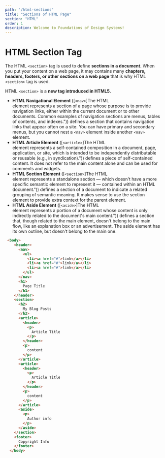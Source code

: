 ```yaml
---
path: "/html-sections"
title: "Sections of HTML Page"
section: "HTML"
order: 1
description: Welcome to Foundations of Design Systems!
---
```


# HTML Section Tag

The HTML `<section>` tag is used to define **sections in a document**. When you put your content on a web page, it may contains many **chapters, headers, footers, or other sections on a web page** that is why HTML `<section>` tag is used.

HTML `<section>` is a **new tag introduced in HTML5.**

-   **HTML Navigational Element**  ([`<nav>`]The HTML <nav> element represents a section of a page whose purpose is to provide navigation links, either within the current document or to other documents. Common examples of navigation sections are menus, tables of contents, and indexes.")) defines a section that contains navigation links that appear often on a site. You can have primary and secondary menus, but you cannot nest a  `<nav>`  element inside another `<nav>`  element.
-   **HTML Article Element**  ([`<article>`]The HTML <article> element represents a self-contained composition in a document, page, application, or site, which is intended to be independently distributable or reusable (e.g., in syndication).")) defines a piece of self-contained content. It does not refer to the main content alone and can be used for comments and widgets.
-   **HTML Section Element**  ([`<section>`]The HTML <section> element represents a standalone section — which doesn't have a more specific semantic element to represent it — contained within an HTML document.")) defines a section of a document to indicate a related grouping of semantic meaning. It makes sense to use the section element to provide extra context for the parent element.
-   **HTML Aside Element**  ([`<aside>`]The HTML <aside> element represents a portion of a document whose content is only indirectly related to the document's main content.")) defines a section that, though related to the main element, doesn't belong to the main flow, like an explanation box or an advertisement. The aside element has its own outline, but doesn't belong to the main one.

```html
 <body>
    <header>
      <nav>
        <ul>
          <li><a href="#">link</a></li>
          <li><a href="#">link</a></li>
          <li><a href="#">link</a></li>
        </ul>
      </nav>
      <h1>
        Page Title
      </h1>
    </header>
    <section>
      <h2>
        My Blog Posts
      </h2>
      <article>
        <header>
          <p>
            Article Title
          </p>
        </header>
        <p>
          content
        </p>
      </article>
      <article>
        <header>
          <p>
            Article Title
          </p>
        </header>
        <p>
          content
        </p>
      </article>
      <aside>
        <p>
          Author info
        </p>
      </aside>
    </section>
    <footer>
      Copyright Info
    </footer>
  </body>
```
